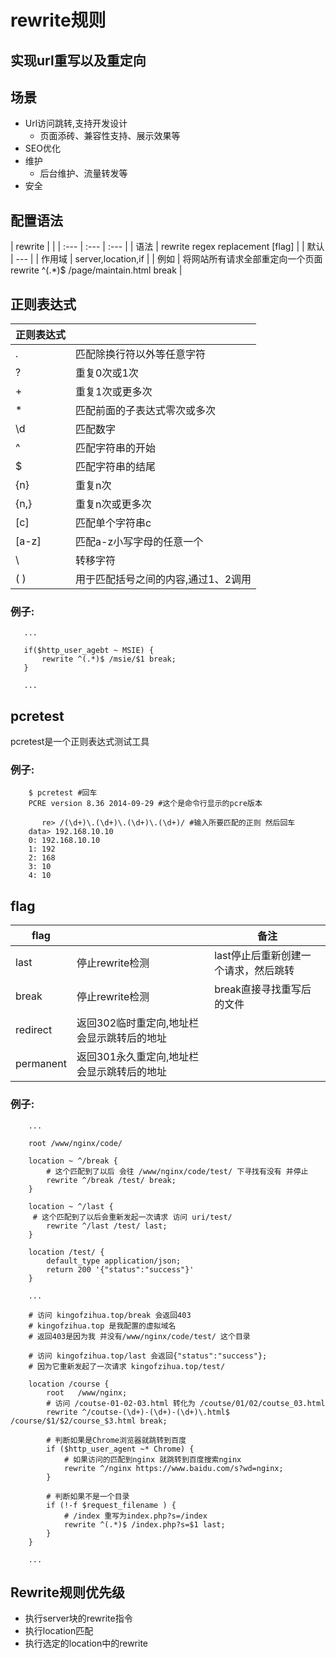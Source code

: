 # rewrite规则

## 实现url重写以及重定向

## 场景

* Url访问跳转,支持开发设计
  * 页面添砖、兼容性支持、展示效果等
* SEO优化
* 维护
  * 后台维护、流量转发等
* 安全

## 配置语法

| rewrite |  |
| :--- | :--- | :--- |
| 语法 | rewrite regex replacement \[flag\] |
| 默认 | --- |
| 作用域 | server,location,if |
| 例如 | 将网站所有请求全部重定向一个页面    rewrite ^\(.\*\)$ /page/maintain.html break |

## 正则表达式

| 正则表达式 |  |
| --- | --- |
| . | 匹配除换行符以外等任意字符 |
| ? | 重复0次或1次 |
| + | 重复1次或更多次 |
| \* | 匹配前面的子表达式零次或多次 |
| \d | 匹配数字 |
| ^ | 匹配字符串的开始 |
| $ | 匹配字符串的结尾 |
| {n} | 重复n次 |
| {n,} | 重复n次或更多次 |
| \[c\] | 匹配单个字符串c |
| \[a-z\] | 匹配a-z小写字母的任意一个 |
| \ | 转移字符 |
| \( \) | 用于匹配括号之间的内容,通过$1、$2调用 |

### 例子:

```text
   ...

   if($http_user_agebt ~ MSIE) {
       rewrite ^(.*)$ /msie/$1 break;
   }

   ...
```

## pcretest

pcretest是一个正则表达式测试工具

### 例子:

```text
    $ pcretest #回车
    PCRE version 8.36 2014-09-29 #这个是命令行显示的pcre版本

       re> /(\d+)\.(\d+)\.(\d+)\.(\d+)/ #输入所要匹配的正则 然后回车
    data> 192.168.10.10
    0: 192.168.10.10
    1: 192
    2: 168
    3: 10
    4: 10
```

## flag

| flag |  | 备注 |
| --- | --- | --- |
| last | 停止rewrite检测 | last停止后重新创建一个请求，然后跳转 |
| break | 停止rewrite检测 | break直接寻找重写后的文件 |
| redirect | 返回302临时重定向,地址栏会显示跳转后的地址 |  |
| permanent | 返回301永久重定向,地址栏会显示跳转后的地址 |  |

### 例子:

```text
    ...

    root /www/nginx/code/

    location ~ ^/break {
        # 这个匹配到了以后 会往 /www/nginx/code/test/ 下寻找有没有 并停止
        rewrite ^/break /test/ break;
    }

    location ~ ^/last {
     # 这个匹配到了以后会重新发起一次请求 访问 uri/test/
        rewrite ^/last /test/ last;
    }

    location /test/ {
        default_type application/json;
        return 200 '{"status":"success"}'
    }

    ...

    # 访问 kingofzihua.top/break 会返回403 
    # kingofzihua.top 是我配置的虚拟域名
    # 返回403是因为我 并没有/www/nginx/code/test/ 这个目录

    # 访问 kingofzihua.top/last 会返回{"status":"success"};
    # 因为它重新发起了一次请求 kingofzihua.top/test/ 

    location /course {
        root   /www/nginx;
        # 访问 /coutse-01-02-03.html 转化为 /coutse/01/02/coutse_03.html
        rewrite ^/coutse-(\d+)-(\d+)-(\d+)\.html$ /course/$1/$2/course_$3.html break;

        # 判断如果是Chrome浏览器就跳转到百度
        if ($http_user_agent ~* Chrome) {
            # 如果访问的匹配到nginx 就跳转到百度搜索nginx
            rewrite ^/nginx https://www.baidu.com/s?wd=nginx;
        }

        # 判断如果不是一个目录
        if (!-f $request_filename ) {
            # /index 重写为index.php?s=/index
            rewrite ^(.*)$ /index.php?s=$1 last;
        }
    }

    ...
```

## Rewrite规则优先级

* 执行server块的rewrite指令
* 执行location匹配
* 执行选定的location中的rewrite

